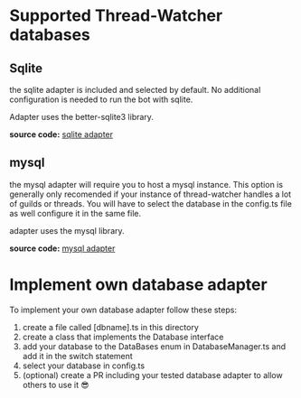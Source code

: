 # Supported Thread-Watcher databases
## Sqlite
the sqlite adapter is included and selected by default. No additional configuration is needed to run the bot with sqlite.

Adapter uses the better-sqlite3 library. 

**source code:** [sqlite adapter](https://github.com/ffamilyfriendly/Thread-Watcher/blob/main/bot/src/utilities/database/sqlite.ts)

## mysql
the mysql adapter will require you to host a mysql instance. This option is generally only recomended if your instance of thread-watcher handles a lot of guilds or threads. You will have to select the database in the config.ts file as well configure it in the same file.

adapter uses the mysql library.

**source code:** [mysql adapter](https://github.com/ffamilyfriendly/Thread-Watcher/blob/main/bot/src/utilities/database/mysql.ts)

# Implement own database adapter
To implement your own database adapter follow these steps:
1. create a file called [dbname].ts in this directory
2. create a class that implements the Database interface
3. add your database to the DataBases enum in DatabaseManager.ts and add it in the switch statement
4. select your database in config.ts
5. (optional) create a PR including your tested database adapter to allow others to use it 😎